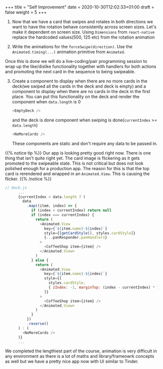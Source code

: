 +++
title = "Self Improvement"
date = 2020-10-30T12:02:33+01:00
draft = false
weight = 5
+++

1. Now that we have a card that swipes and rotates in both directions we want to have the rotation behave consistently
across screen sizes. Let's make it dependent on screen size.
Using `Dimensions` from `react-native` replace the hardcoded values(500, 125 etc) from the rotation animation

2. Write the animations for the `forceSwipe(direction)`. Use the `Animated.timing(...)` animation primitive
   from `Animated`.

Once this is done we will do a live-coding/pair programming session to wrap up the like/dislike functionality together
with handlers for both actions and promoting the next card in the sequence to being swipeable.

3. Create a component to display when there are no more cards in the deck(we swiped all the cards in the deck and deck
   is empty) and a component to display when there are no cards in the deck in the first place.
   You can put this functionality on the deck and render the component when `data.length` is 0
   ```js
   <EmptyDeck />
   ```
   and the deck is done component when swiping is done(`currentIndex` >= `data.length`)
   ```js
   <NoMoreCards />
   ```
   These components are static and don't require any data to be passed in.

{{% notice tip %}}
Our app is looking pretty good right now. There is one thing that isn't quite right yet. The card image is flickering as
it gets promoted to the swipeable state. This is not critical but does not look polished enough for a production app.
The reason for this is that the top card is rerendered and wrapped in an `Animated.View`. This is causing the flicker.
{{% /notice %}}

```js
// Deck.js
      ...
      {currentIndex < data.length ? (
        data
          .map((item, index) => {
            if (index < currentIndex) return null
            if (index === currentIndex) {
              return (
                <Animated.View
                  key={`${item.name}-${index}`}
                  style={[getCardStyle(), styles.cardStyle]}
                  {...panResponder.panHandlers}
                >
                  <CoffeeShop item={item} />
                </Animated.View>
              )
            } else {
              return (
                <Animated.View
                  key={`${item.name}-${index}`}
                  style={[
                    styles.cardStyle,
                    { zIndex: -1, marginTop: (index - currentIndex) * 10 },
                  ]}
                >
                  <CoffeeShop item={item} />
                </Animated.View>
              )
            }
          })
          .reverse()
      ) : (
        <NoMoreCards />
      )}
      ...
```

We completed the lengthiest part of the course, animation is very difficult in any environment as there is a lot of
maths and library/frameowrk concepts as well but we have a pretty nice app now with UI similar to Tinder.
